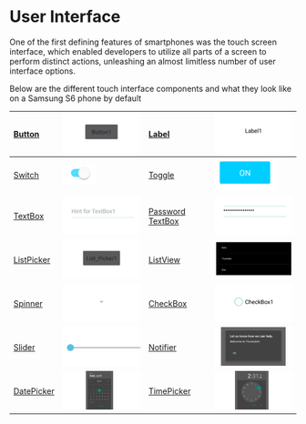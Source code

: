 # User Interface

One of the first defining features of smartphones was the touch screen interface, which enabled developers to utilize all parts of a screen to perform distinct actions, unleashing an almost limitless number of user interface options.

Below are the different touch interface components and what they look like on a Samsung S6 phone by default

| [Button](button.md) | ![](../../../../.gitbook/assets/button.png) | [Label](label.md) | ![](../../../../.gitbook/assets/label.png) |
| :--- | :--- | :--- | :--- |
| [Switch](https://github.com/thunkable/thunkable-docs/tree/4a752596e288fca776105e94dc5e863bb9a3e25a/android/components/user-interface/toggle.md) | ![](../../../../.gitbook/assets/toggle-android-fig-2.png) | [Toggle](https://github.com/thunkable/thunkable-docs/tree/4a752596e288fca776105e94dc5e863bb9a3e25a/android/components/user-interface/toggle.md) | ![](../../../../.gitbook/assets/switch-android-fig-2%20%281%29.png) |
| [TextBox](textbox-+-password-+-email-picker.md) | ![](../../../../.gitbook/assets/textbox.png) | [Password TextBox](textbox-+-password-+-email-picker.md) | ![](../../../../.gitbook/assets/password-textbox.png) |
| [ListPicker](listpicker-+-listview-+-spinner-+-checkbox.md) | ![](../../../../.gitbook/assets/listpicker.png) | [ListView](listpicker-+-listview-+-spinner-+-checkbox.md) | ![](../../../../.gitbook/assets/listview.png) |
| [Spinner](listpicker-+-listview-+-spinner-+-checkbox.md) | ![](../../../../.gitbook/assets/spinner.png) | [CheckBox](listpicker-+-listview-+-spinner-+-checkbox.md) | ![](../../../../.gitbook/assets/checkbox.png) |
| [Slider](slider.md) | ![](../../../../.gitbook/assets/slider.png) | [Notifier](notifier.md) | ![](../../../../.gitbook/assets/notifier.png) |
| [DatePicker](datepicker-+-timepicker.md) | ![](../../../../.gitbook/assets/datepicker.png) | [TimePicker](datepicker-+-timepicker.md) | ![](../../../../.gitbook/assets/timepicker.png) |

